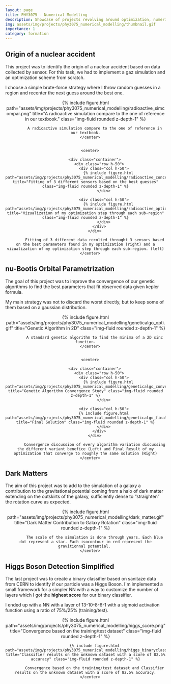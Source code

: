 ```yaml
---
layout: page
title: PHY3075 - Numerical Modelling
description: Showcase of projects revolving around optimization, numerical simulation and more.
img: assets/img/projects/phy3075_numerical_modelling/thumbnail.gif
importance: 1
category: formation
---
```


## Origin of a nuclear accident

This project was to identify the origin of a nuclear accident based on data collected by sensor. For this task, we had to implement a gaz simulation and an optimization scheme from scratch.

I choose a simple brute-force strategy where I throw random guesses in a region and recenter the next guess around the best one.

<div class="row-sm mt-3 mt-md-0 pb-2">
        <center>
            {% include figure.html path="assets/img/projects/phy3075_numerical_modelling/radioactive_simcompar.png" title="A radioactive simulation compare to the one of reference in our textbook." class="img-fluid rounded z-depth-1" %}

            A radioactive simulation compare to the one of reference in our textbook.
        </center>
        
        
        <center>

            <div class="container">
                <div class="row h-50">
                    <div class="col h-50">
                        {% include figure.html path="assets/img/projects/phy3075_numerical_modelling/radioactive_concentration.png" title="Fitting of 3 different sensors based on the best guesses" class="img-fluid rounded z-depth-1" %}
                    </div>

                    <div class="col h-50">
                        {% include figure.html path="assets/img/projects/phy3075_numerical_modelling/radioactive_optidivideandconquer.png" title="Vizualization of my optimization step through each sub-region" class="img-fluid rounded z-depth-1" %}
                    </div>
                </div>
            </div>

            Fitting of 3 different data recolted throught 3 sensors based on the best parameters found in my optimization (right) and a vizualization of my optimization step through each sub-region. (left)
        </center>

</div>


## nu-Bootis Orbital Parametrization

The goal of this project was to improve the convergence of our genetic algorithms to find the best parameters that fit observed data given kepler formula.

My main strategy was not to discard the worst directly, but to keep some of them based on a gaussian distribution.

<div class="row-sm mt-3 mt-md-0 pb-2">
        <center>
            {% include figure.html path="assets/img/projects/phy3075_numerical_modelling/geneticalgo_opti.gif" title="Genetic Algorithm in 2D" class="img-fluid rounded z-depth-1" %}

            A standard genetic algorithm to find the minima of a 2D sinc function.
        </center>
        
        
        <center>

            <div class="container">
                <div class="row h-50">
                    <div class="col h-50">
                        {% include figure.html path="assets/img/projects/phy3075_numerical_modelling/geneticalgo_convergence.png" title="Genetic Algorithm Convergence Study" class="img-fluid rounded z-depth-1" %}
                    </div>

                    <div class="col h-50">
                    {% include figure.html path="assets/img/projects/phy3075_numerical_modelling/geneticalgo_finalresult.png" title="Final Solution" class="img-fluid rounded z-depth-1" %}
                    </div>
                </div>
            </div>

            Convergence discussion of every algorithm variation discussing the different variant benefice (Left) and Final Result of my optimization that converge to roughly the same solution (Right)
        </center>
</div>

## Dark Matters

The aim of this project was to add to the simulation of a galaxy a contribution to the gravitational potential coming from a halo of dark matter extending on the outskirts of the galaxy, sufficiently dense to “straighten” the rotation curve as expected.


<div class="row-sm mt-3 mt-md-0 pb-2">
        <center>
            {% include figure.html path="assets/img/projects/phy3075_numerical_modelling/dark_matter.gif" title="Dark Matter Contribution to Galaxy Rotation" class="img-fluid rounded z-depth-1" %}

            The scale of the simulation is done through years. Each blue dot represent a star. Each isocontour in red represent the gravitionnal potential. 
        </center>
</div>

## Higgs Boson Detection Simplified

The last project was to create a binary classifier based on sanitaze data from CERN to identify if our particle was a Higgs Boson. I'm implemented a small framework for a simpler NN with a way to customize the number of layers which I got the **highest score** for our binary classifier. 

I ended up with a NN with a layer of 13-10-8-6-1 with a sigmoid activation function using a ratio of 75%/25% (training/test).

<div class="row-sm mt-3 mt-md-0 pb-2">
        <center>
            {% include figure.html path="assets/img/projects/phy3075_numerical_modelling/higgs_score.png" title="Convergence based on the training/test dataset" class="img-fluid rounded z-depth-1" %}

            {% include figure.html path="assets/img/projects/phy3075_numerical_modelling/higgs_binaryclassifier.png" title="Classifier results on the unknown dataset with a score of 82.5% accuracy" class="img-fluid rounded z-depth-1" %}

            Convergence based on the training/test dataset and Classifier results on the unknown dataset with a score of 82.5% accuracy.
        </center>
</div>
